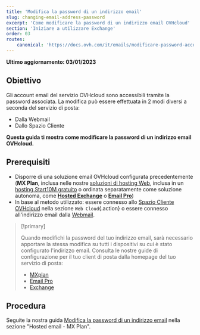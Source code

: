 ```yaml
---
title: 'Modifica la password di un indirizzo email'
slug: changing-email-address-password
excerpt: 'Come modificare la password di un indirizzo email OVHcloud'
section: 'Iniziare a utilizzare Exchange'
order: 03
routes:
    canonical: 'https://docs.ovh.com/it/emails/modificare-password-account-email-mxplan/'
---
```


**Ultimo aggiornamento: 03/01/2023**

## Obiettivo

Gli account email del servizio OVHcloud sono accessibili tramite la password associata. La modifica può essere effettuata in 2 modi diversi a seconda del servizio di posta:

- Dalla Webmail
- Dallo Spazio Cliente

**Questa guida ti mostra come modificare la password di un indirizzo email OVHcloud.**

## Prerequisiti

- Disporre di una soluzione email OVHcloud configurata precedentemente (**MX Plan**, inclusa nelle nostre [soluzioni di hosting Web](https://www.ovhcloud.com/it/web-hosting/), inclusa in un [hosting Start10M gratuito](https://www.ovhcloud.com/it/domains/free-web-hosting/) o ordinata separatamente come soluzione autonoma, come [**Hosted Exchange**](https://www.ovhcloud.com/it/emails/hosted-exchange/) o [**Email Pro**](https://www.ovhcloud.com/it/emails/email-pro/))
- In base al metodo utilizzato: essere connesso allo [Spazio Cliente OVHcloud](https://www.ovh.com/auth/?action=gotomanager&from=https://www.ovh.it/&ovhSubsidiary=it) nella sezione `Web Cloud`{.action} o essere connesso all'indirizzo email dalla [Webmail](https://www.ovhcloud.com/it/mail/).

> [!primary]
>
> Quando modifichi la password del tuo indirizzo email, sarà necessario apportare la stessa modifica su tutti i dispositivi su cui è stato configurato l'indirizzo email. Consulta le nostre guide di configurazione per il tuo client di posta dalla homepage del tuo servizio di posta:
>
> - [MXplan](https://docs.ovh.com/it/emails/)
> - [Email Pro](https://docs.ovh.com/it/emails-pro/)
> - [Exchange](https://docs.ovh.com/it/microsoft-collaborative-solutions/)
>

## Procedura

Seguite la nostra guida [Modifica la password di un indirizzo email](https://docs.ovh.com/it/emails/modificare-password-account-email-mxplan/) nella sezione "Hosted email - MX Plan".